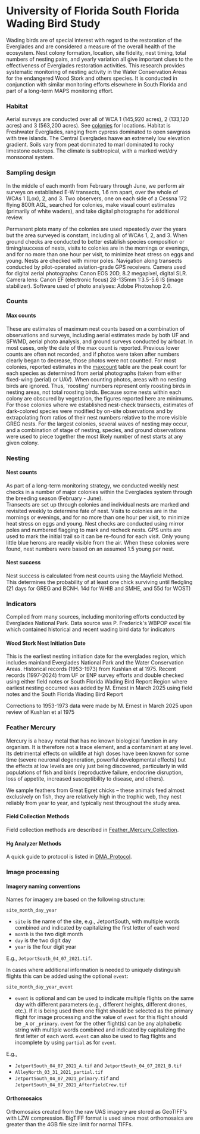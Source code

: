 # University of Florida South Florida Wading Bird Study

Wading birds are of special interest with regard to the restoration of the Everglades and are considered a measure of the overall health of the ecosystem.  Nest colony formation, location, site fidelity, nest timing, total numbers of nesting pairs, and yearly variation all give important clues to the effectiveness of Everglades restoration activities.  This research provides systematic monitoring of nesting activity in the Water Conservation Areas for the endangered Wood Stork and others species. It is conducted in conjunction with similar monitoring efforts elsewhere in South Florida and part of a long-term MAPS monitoring effort.

### Habitat
Aerial surveys are conducted over all of WCA 1 (145,920 acres), 2 (133,120 acres) and 3 (563,200 acres).  See [colonies](../SiteandMethods/colonies.csv) for locations. 
Habitat is Freshwater Everglades, ranging from cypress dominated  to open sawgrass with tree islands. The Central Everglades haave an extremely low elevation gradient. Soils vary from peat dominated to marl dominated to rocky limestone outcrops. The climate is subtropical, with a marked wet/dry monsoonal system.

### Sampling design	
In the middle of each month from February through June, we perform air surveys on established E-W transects, 1.6 nm apart, over the whole of WCAs 1 (Lox), 2, and 3. Two observers, one on each side of a Cessna 172 flying 800ft AGL, searched for colonies, make visual count estimates (primarily of white waders), and take digital photographs for additional review. 

Permanent plots	many of the colonies are used repeatedly over the years but the area surveyed is constant, including all of WCAs 1, 2, and 3. 
When ground checks are conducted to better establish species composition or timing/success of nests, visits to colonies are in the mornings or evenings, and for no more than one hour per visit, to minimize heat stress on eggs and young.  Nests are checked with mirror poles.
Navigation along transects conducted by pilot-operated aviation-grade GPS receivers.  Camera used for digital aerial photographs: Canon EOS 20D, 8.2 megapixel, digital SLR.  Camera lens: Canon EF (electronic focus) 28-135mm 1:3.5-5.6 IS (image stabilizer).  Software used of photo analyses: Adobe Photoshop 2.0.


### Counts

#### Max counts
These are estimates of maximum nest counts based on a combination of observations and surveys, including aerial estimates made by both UF and SFWMD, aerial photo analysis, and ground surveys conducted by airboat. In most cases, only the date of the max count is reported. Previous lower counts are often not recorded, and if photos were taken after numbers clearly began to decrease, those photos were not countted. For most colonies, reported estimates in the [maxcount](../Counts/maxcount.csv) table are the peak count for each species as determined from aerial photographs (taken from either fixed-wing (aerial) or UAV). When counting photos, areas with no nesting birds are ignored. Thus, 'roosting' numbers represent only roosting birds in nesting areas, not total roosting birds. Because some nests within each colony are obscured by vegetation, the figures reported here are minimums. For those colonies where we established nest-check transects, estimates of dark-colored species were modified by on-site observations and by extrapolating from ratios of their nest numbers relative to the more visible GREG nests. For the largest colonies, several waves of nesting may occur, and a combination of stage of nesting, species, and ground observations were used to piece together the most likely number of nest starts at any given colony.

### Nesting

#### Nest counts
As part of a long-term monitoring strategy, we conducted weekly nest checks in a number of major colonies 
within the Everglades system through the breeding season (February - June).  
Transects are set up through colonies and individual nests are marked and revisited weekly to determine 
fate of nest. Visits to colonies are in the mornings or evenings, and for no more than one hour per visit, to minimize heat stress on eggs and young. Nest checks are conducted using mirror poles and numbered flagging to mark and recheck nests.  GPS units are used to mark the initial trail so it can be re-found for each visit.
Only young little blue herons are readily visible from the air.  When these colonies were found, nest numbers were based on an assumed 1.5 young per nest.

#### Nest success
Nest success is calculated from nest counts using the Mayfield Method. 
This determines the probability of at least one chick surviving until fledgling 
(21 days for GREG and BCNH. 14d for WHIB and SMHE, and 55d for WOST)

### Indicators
Compiled from many sources, including monitoring efforts conducted by Everglades National Park.
Data source was P. Frederick's WBPOP excel file which contained historical and recent wading bird data for indicators

#### Wood Stork Nest Initiation Date

This is the earliest nesting initiation date for the everglades region, which includes mainland Everglades National Park and the Water Conservation Areas.
Historical records (1953-1973) from Kushlan et al 1975. 
Recent records (1997-2024) from UF or ENP survey efforts and double checked using either field notes or South Florida Wading Bird Report
Region where earliest nesting occurred was added by M. Ernest in March 2025 using field notes and the South Florida Wading Bird Report

Corrections to 1953-1973 data were made by M. Ernest in March 2025 upon review of Kushlan et al 1975 

### Feather Mercury
Mercury is a heavy metal that has no known biological function in any organism.
It is therefore not a trace element, and a contaminant at any level. Its detrimental
effects on wildlife at high doses have been known for some time (severe neuronal
degeneration, powerful developmental effects) but the effects at low levels are only just
being discovered, particularly in wild populations of fish and birds (reproductive failure,
endocrine disruption, loss of appetite, increased susceptibility to disease, and others).

We sample feathers from Great Egret chicks – these animals feed almost
exclusively on fish, they are relatively high in the trophic web, they nest reliably from
year to year, and typically nest throughout the study area.
#### Field Collection Methods

Field collection methods are described in [Feather_Mercury_Collection](../SiteandMethods/Feather_Mercury_Collection.md).

#### Hg Analyzer Methods

A quick guide to protocol is listed in [DMA_Protocol](../SiteandMethods/DMA_Protocol.md).

### Image processing

#### Imagery naming conventions

Names for imagery are based on the following structure:

`site_month_day_year`

* `site` is the name of the site, e.g., JetportSouth, with multiple words combined and indicated by capitalizing the first letter of each word
* `month` is the two digit month
* `day` is the two digit day
* `year` is the four digit year

E.g., `JetportSouth_04_07_2021.tif`.

In cases where additional information is needed to uniquely distinguish flights this can be added using the optional `event`:

`site_month_day_year_event`

* `event` is optional and can be used to indicate multiple flights on the same day with different parameters (e.g., different heights, different drones, etc.). If it is being used then one flight should be selected as the primary flight for image processing and the value of `event` for this flight should be `_A` or `_primary`. `event` for the other flight(s) can be any alphabetic string with multiple words combined and indicated by capitalizing the first letter of each word. `event` can also be used to flag flights and incomplete by using `partial` as for `event`.

E.g.,

* `JetportSouth_04_07_2021_A.tif` and `JetportSouth_04_07_2021_B.tif`
* `AlleyNorth_03_31_2021_partial.tif`
* `JetportSouth_04_07_2021_primary.tif` and `JetportSouth_04_07_2021_AfterFieldCrew.tif`

#### Orthomosaics

Orthomosaics created from the raw UAS imagery are stored as GeoTIFF's with LZW compression.
BigTIFF format is used since most orthomosaics are greater than the 4GB file size limit for normal TIFFs.


